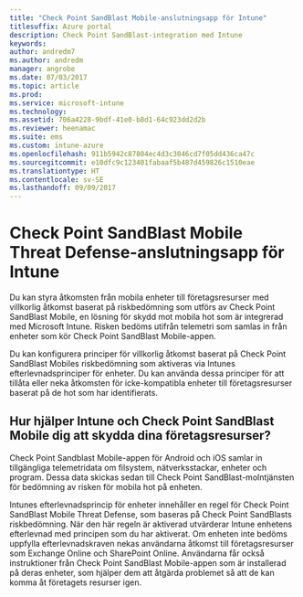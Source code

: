 ```yaml
---
title: "Check Point SandBlast Mobile-anslutningsapp för Intune"
titlesuffix: Azure portal
description: Check Point SandBlast-integration med Intune
keywords: 
author: andredm7
ms.author: andredm
manager: angrobe
ms.date: 07/03/2017
ms.topic: article
ms.prod: 
ms.service: microsoft-intune
ms.technology: 
ms.assetid: 706a4228-9bdf-41e0-b8d1-64c923dd2d2b
ms.reviewer: heenamac
ms.suite: ems
ms.custom: intune-azure
ms.openlocfilehash: 911b5942c87804ec4d3c3046cd7f05dd436ca47c
ms.sourcegitcommit: e10dfc9c123401fabaaf5b487d459826c1510eae
ms.translationtype: HT
ms.contentlocale: sv-SE
ms.lasthandoff: 09/09/2017
---
```

# <a name="check-point-sandblast-mobile-threat-defense-connector-with-intune"></a>Check Point SandBlast Mobile Threat Defense-anslutningsapp för Intune

Du kan styra åtkomsten från mobila enheter till företagsresurser med villkorlig åtkomst baserat på riskbedömning som utförs av Check Point SandBlast Mobile, en lösning för skydd mot mobila hot som är integrerad med Microsoft Intune. Risken bedöms utifrån telemetri som samlas in från enheter som kör Check Point SandBlast Mobile-appen.

Du kan konfigurera principer för villkorlig åtkomst baserat på Check Point SandBlast Mobiles riskbedömning som aktiveras via Intunes efterlevnadsprinciper för enheter. Du kan använda dessa principer för att tillåta eller neka åtkomsten för icke-kompatibla enheter till företagsresurser baserat på de hot som har identifierats.

## <a name="how-do-intune-and-check-point-sandblast-mobile-help-protect-your-company-resources"></a>Hur hjälper Intune och Check Point SandBlast Mobile dig att skydda dina företagsresurser?

Check Point Sandblast Mobile-appen för Android och iOS samlar in tillgängliga telemetridata om filsystem, nätverksstackar, enheter och program. Dessa data skickas sedan till Check Point SandBlast-molntjänsten för bedömning av risken för mobila hot på enheten.

Intunes efterlevnadsprincip för enheter innehåller en regel för Check Point SandBlast Mobile Threat Defense, som baseras på Check Point SandBlasts riskbedömning. När den här regeln är aktiverad utvärderar Intune enhetens efterlevnad med principen som du har aktiverat. Om enheten inte bedöms uppfylla efterlevnadskraven nekas användarna åtkomst till företagsresurser som Exchange Online och SharePoint Online. Användarna får också instruktioner från Check Point SandBlast Mobile-appen som är installerad på deras enheter, som hjälper dem att åtgärda problemet så att de kan komma åt företagets resurser igen.

<!-- ## Sample scenarios

Here are some common scenarios:

### Control access based on threats from malicious apps

When malicious apps such as malware are detected on devices, you can block devices until the threat is resolved:

-   Connecting to corporate e-mail

-   Syncing corporate files with the OneDrive for Work app

-   Accessing company apps

**Block when malicious apps are detected:**

![Check Point MTD block when malicious apps are detected](./media/checkpoint-MTD-2.PNG)

**Access granted on remediation:**

![Check Point MTD access granted](./media/checkpoint-MTD-3.PNG)

### Control access based on threat to network

Detect threats like **Man-in-the-middle** in network, and protect access to Wi-Fi networks based on the device risk.

**Block network access through Wi-Fi:**

![Check Point MTD block network access through Wi-Fi](./media/checkpoint-MTD-4.PNG)

**Access granted on remediation:**

![Check Point MTD Wi-Fi access granted](./media/checkpoint-MTD-5.PNG)

### Control access to SharePoint Online based on threat to network

Detect threats like **Man-in-the-middle** in network, and prevent synchronization of corporate files based on the device risk.

**Block SharePoint Online when network threats are detected:**

![Check Point MTD block SharePoint Online access](./media/checkpoint-MTD-6.PNG)

**Access granted on remediation:**

![Check Point MTD SharePoint Online access granted](./media/checkpoint-MTD-7.PNG)

## Supported platforms

-   **Android 4.1 and later**

-   **iOS 8 and later**

## Pre-requisites

-   Azure Active Directory Premium

-   Microsoft Intune subscription

-   Check Point SandBlast Mobile Threat Defense subscription
    -   See [CheckPoint SandBlast website](https://www.checkpoint.com/) for more information.

## Next steps

[Set up CheckPoint SandBlast Mobile app](mtd-apps-ios-app-configuration-policy-add-assign.md)

[Integrate CheckPoint SandBlast with Intune](checkpoint-sandblast-mobile-mtd-connector-integration.md)

[Enable CheckPoint SandBlast Mobile MTD connector](mtd-connector-enable.md)

[Create CheckPoint SandBlast Mobile device compliance policy](mtd-device-compliance-policy-create.md)
